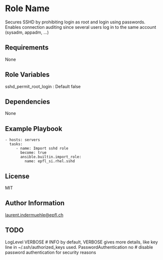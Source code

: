 Role Name
=========

Secures SSHD by prohibiting login as root and login using passwords.
Enables connection auditing since several users log
in to the same account (sysadm, appadm, ...)

Requirements
------------

None

Role Variables
--------------

sshd_permit_root_login : Default false

Dependencies
------------

None

Example Playbook
----------------


    - hosts: servers
      tasks:
         - name: Import sshd role
           become: true
           ansible.builtin.import_role:
             name: epfl_si.rhel.sshd

License
-------

MIT

Author Information
------------------

laurent.indermuehle@epfl.ch


## TODO
LogLevel VERBOSE           # INFO by default, VERBOSE gives more details, like key line in ~/.ssh/authorized_keys used.
PasswordAuthentication no  # disable password authentication for security reasons

